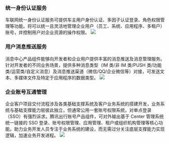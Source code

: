 ### 统一身份认证服务
车联网统一身份认证服务可提供车主用户身份认证、多因子认证登录、角色权限管理等功能。将可以统一且灵活地管理企业用户（员工、系统、应用程序、多租户）账号，并控制用户对企业资源的操作权限。
![](https://main.qcloudimg.com/raw/a1f3e98fb6d1e65b517681b9133e445b.png)

### 用户消息推送服务
消息中心产品组件能够向开发者和企业用户提供丰富的消息推送及消息管理服务。针对开发者的不同业务场景，提供多种消息类型（IM 类/非 IM 类/PUSH 类/功能类/运营类/自定义消息）及消息推送渠道（微信/QQ/企业微信等）对接，可发送文本、多媒体文件及特定于应用程序的数据类型。
![](https://main.qcloudimg.com/raw/e82d0fe515fc9b06d4695ad86c60389a.png)

### 企业账号互通管理
企业客户项目交付流程涉及各类基础支撑系统及客户业务系统的搭建开发，业务系统与基础支撑能力层彼此独立，但通常公用一套账号权限系统，对单点登录（SSO）有强烈诉求。腾讯出行账号产品组件，可对外输出基于 Center 管理系统统一链接的 SSO 登录、账号权限管理、应用管理、租户或组织机构管理等核心功能。助力业务开发人员专注于业务系统的建设，而无需过分关注底层支撑能力实现逻辑，加速业务开发进程。
![](https://main.qcloudimg.com/raw/b5953c9c31080680b0103967e5a75bf7.png)
